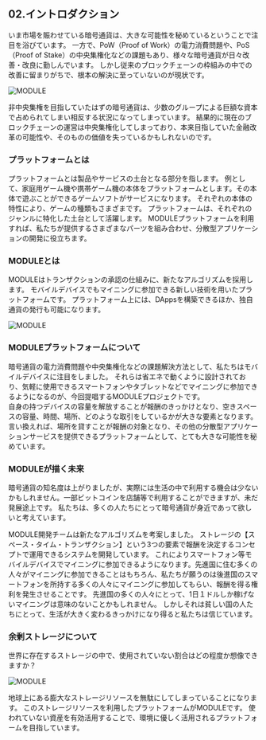 ## 02.イントロダクション

いま市場を賑わせている暗号通貨は、大きな可能性を秘めているということで注目を浴びています。
一方で、PoW（Proof of Work）の電力消費問題や、PoS（Proof of Stake）の中央集権化などの課題もあり、様々な暗号通貨が日々改善・改良に勤しんでいます。 
しかし従来のブロックチェーンの枠組みの中での改善に留まりがちで、根本の解決に至っていないのが現状です。

<img src="{{ site.baseurl }}/images/logo.png" alt="MODULE" style="max-width:200px" />

非中央集権を目指していたはずの暗号通貨は、少数のグループによる巨額な資本で占められてしまい相反する状況になってしまっています。 
結果的に現在のブロックチェーンの運営は中央集権化してしまっており、本来目指していた金融改革の可能性や、そのものの価値を失っているかもしれないのです。


### プラットフォームとは

プラットフォームとは製品やサービスの土台となる部分を指します。
例として、家庭用ゲーム機や携帯ゲーム機の本体をプラットフォームとします。その本体で遊ぶことができるゲームソフトがサービスになります。
それぞれの本体の特性により、ゲームの種類もさまざまです。
プラットフォームは、それぞれのジャンルに特化した土台として活躍します。
MODULEプラットフォームを利用すれば、私たちが提供するさまざまなパーツを組み合わせ、分散型アプリケーションの開発に役立ちます。


### MODULEとは

MODULEはトランザクションの承認の仕組みに、新たなアルゴリズムを採用します。
モバイルデバイスでもマイニングに参加できる新しい技術を用いたプラットフォームです。
プラットフォーム上には、DAppsを構築できるほか、独自通貨の発行も可能になります。

<img src="{{ site.baseurl }}/images/logo.png" alt="MODULE" style="max-width:200px" />


### MODULEプラットフォームについて

暗号通貨の電力消費問題や中央集権化などの課題解決方法として、私たちはモバイルデバイスに注目をしました。 
それらは省エネで動くように設計されており、気軽に使用できるスマートフォンやタブレットなどでマイニングに参加できるようになるのが、今回提唱するMODULEプロジェクトです。  
自身の持つデバイスの容量を解放することが報酬のきっかけとなり、空きスペースの容量、時間、場所、どのような取引をしているかが大きな要素となります。 
言い換えれば、場所を貸すことが報酬の対象となり、その他の分散型アプリケーションサービスを提供できるプラットフォームとして、とても大きな可能性を秘めています。


### MODULEが描く未来

暗号通貨の知名度は上がりましたが、実際には生活の中で利用する機会は少ないかもしれません。一部ビットコインを店舗等で利用することができますが、未だ発展途上です。 
私たちは、多くの人たちにとって暗号通貨が身近であって欲しいと考えています。

MODULE開発チームは新たなアルゴリズムを考案しました。
ストレージの【スペース・タイム・トランザクション】という3つの要素で報酬を決定するコンセプトで運用できるシステムを開発しています。 
これによりスマートフォン等モバイルデバイスでマイニングに参加できるようになります。先進国に住む多くの人々がマイニングに参加できることはもちろん、私たちが願うのは後進国のスマートフォンを所持する多くの人々にマイニングに参加してもらい、報酬を得る権利を発生させることです。 
先進国の多くの人々にとって、1日１ドルしか稼げないマイニングは意味のないことかもしれません。
しかしそれは貧しい国の人たちにとって、生活が大きく変わるきっかけになり得ると私たちは信じています。


### 余剰ストレージについて

世界に存在するストレージの中で、使用されていない割合はどの程度か想像できますか？

<img src="{{ site.baseurl }}/images/logo.png" alt="MODULE" style="max-width:200px" />

地球上にある膨大なストレージリソースを無駄にしてしまっていることになります。
このストレージリソースを利用したプラットフォームがMODULEです。
使われていない資産を有効活用することで、環境に優しく活用されるプラットフォームを目指しています。